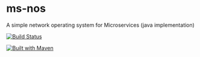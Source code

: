 ms-nos
======

A simple network operating system for Microservices (java implementation)


[![Build Status](https://travis-ci.org/lviggiano/owner.png?branch=master)](https://travis-ci.org/bbossola/ms-nos)
<!--
[![Coverage Status](https://coveralls.io/repos/bbossola/ms-nos/badge.png)](https://coveralls.io/r/bbossola/ms-nos)
-->

[![Built with Maven](http://maven.apache.org/images/logos/maven-feather.png)](http://maven.apache.org/)
